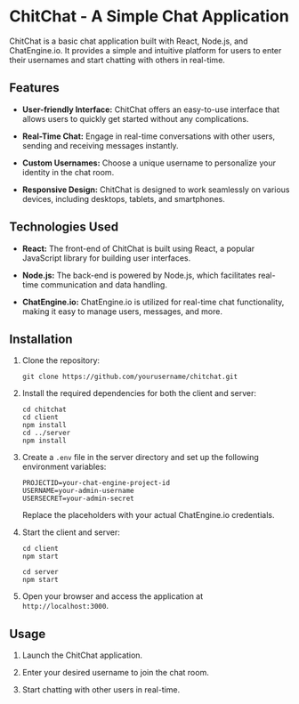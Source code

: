 # ChitChat - A Simple Chat Application

ChitChat is a basic chat application built with React, Node.js, and ChatEngine.io. It provides a simple and intuitive platform for users to enter their usernames and start chatting with others in real-time.


## Features

- **User-friendly Interface:** ChitChat offers an easy-to-use interface that allows users to quickly get started without any complications.

- **Real-Time Chat:** Engage in real-time conversations with other users, sending and receiving messages instantly.

- **Custom Usernames:** Choose a unique username to personalize your identity in the chat room.

- **Responsive Design:** ChitChat is designed to work seamlessly on various devices, including desktops, tablets, and smartphones.

## Technologies Used

- **React:** The front-end of ChitChat is built using React, a popular JavaScript library for building user interfaces.

- **Node.js:** The back-end is powered by Node.js, which facilitates real-time communication and data handling.

- **ChatEngine.io:** ChatEngine.io is utilized for real-time chat functionality, making it easy to manage users, messages, and more.

## Installation

1. Clone the repository:
   ```
   git clone https://github.com/yourusername/chitchat.git
   ```

2. Install the required dependencies for both the client and server:

   ```
   cd chitchat
   cd client
   npm install
   cd ../server
   npm install
   ```

3. Create a `.env` file in the server directory and set up the following environment variables:
   ```
   PROJECTID=your-chat-engine-project-id
   USERNAME=your-admin-username
   USERSECRET=your-admin-secret
   ```

   Replace the placeholders with your actual ChatEngine.io credentials.

4. Start the client and server:

   ```
   cd client
   npm start
   ```

   ```
   cd server
   npm start
   ```

5. Open your browser and access the application at `http://localhost:3000`.

## Usage

1. Launch the ChitChat application.

2. Enter your desired username to join the chat room.

3. Start chatting with other users in real-time.

